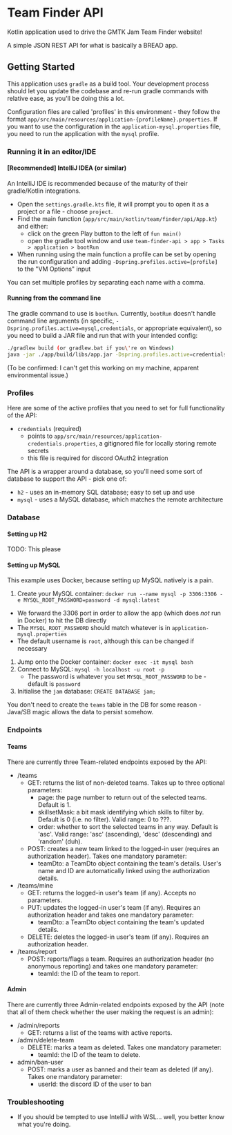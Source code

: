 # Team Finder API

Kotlin application used to drive the GMTK Jam Team Finder website!

A simple JSON REST API for what is basically a BREAD app.

## Getting Started

This application uses `gradle` as a build tool. Your development process should let you update the codebase and re-run
gradle commands with relative ease, as you'll be doing this a lot.

Configuration files are called 'profiles' in this environment - they follow the format 
`app/src/main/resources/application-{profileName}.properties`. If you want to use the configuration in the 
`application-mysql.properties` file, you need to run the application with the `mysql` profile. 

### Running it in an editor/IDE

#### \[Recommended\] IntelliJ IDEA (or similar)

An IntelliJ IDE is recommended because of the maturity of their gradle/Kotlin integrations.

* Open the `settings.gradle.kts` file, it will prompt you to open it as a project or a file - choose `project`.
* Find the main function (`app/src/main/kotlin/team/finder/api/App.kt`) and either:
  * click on the green Play button to the left of `fun main()`
  * open the gradle tool window and use `team-finder-api > app > Tasks > application > bootRun`
* When running using the main function a profile can be set by opening the run configuration and adding `-Dspring.profiles.active=[profile]` to the "VM Options" input

You can set multiple profiles by separating each name with a comma.

#### Running from the command line

The gradle command to use is `bootRun`. Currently, `bootRun` doesn't handle command line arguments (in specific, 
`-Dspring.profiles.active=mysql,credentials`, or appropriate equivalent), so you need to build a JAR file and run that
with your intended config:

```bash
./gradlew build (or gradlew.bat if you\'re on Windows) 
java -jar ./app/build/libs/app.jar -Dspring.profiles.active=credentials,mysql
```

(To be confirmed: I can't get this working on my machine, apparent environmental issue.)

### Profiles

Here are some of the active profiles that you need to set for full functionality of the API:

* `credentials` (required)
  * points to `app/src/main/resources/application-credentials.properties`, a gitignored file for locally storing remote secrets
  * this file is required for discord OAuth2 integration


The API is a wrapper around a database, so you'll need some sort of database to support the API - pick one of:

* `h2` - uses an in-memory SQL database; easy to set up and use
* `mysql` - uses a MySQL database, which matches the remote architecture

### Database

#### Setting up H2

TODO: This please

#### Setting up MySQL

This example uses Docker, because setting up MySQL natively is a pain.

1. Create your MySQL container: `docker run --name mysql -p 3306:3306 -e MYSQL_ROOT_PASSWORD=password -d mysql:latest`
  * We forward the 3306 port in order to allow the app (which does _not_ run in Docker) to hit the DB directly
  * The `MYSQL_ROOT_PASSWORD` should match whatever is in `application-mysql.properties`
  * The default username is `root`, although this can be changed if necessary
1. Jump onto the Docker container: `docker exec -it mysql bash`
1. Connect to MySQL: `mysql -h localhost -u root -p`
   * The password is whatever you set `MYSQL_ROOT_PASSWORD` to be - default is `password`
1. Initialise the `jam` database: `CREATE DATABASE jam;`

You don't need to create the `teams` table in the DB for some reason - Java/SB magic allows the data to persist somehow.

### Endpoints

#### Teams

There are currently three Team-related endpoints exposed by the API:
  * /teams
    * GET: returns the list of non-deleted teams. Takes up to three optional parameters:
      * page: the page number to return out of the selected teams. Default is 1.
      * skillsetMask: a bit mask identifying which skills to filter by. Default is 0 (i.e. no filter). Valid range: 0 to ???.
      * order: whether to sort the selected teams in any way. Default is 'asc'. Valid range: 'asc' (ascending), 'desc' (descending) and 'random' (duh).
    * POST: creates a new team linked to the logged-in user (requires an authorization header). Takes one mandatory parameter:
      * teamDto: a TeamDto object containing the team's details. User's name and ID are automatically linked using the authorization details.
  * /teams/mine
    * GET: returns the logged-in user's team (if any). Accepts no parameters.
    * PUT: updates the logged-in user's team (if any). Requires an authorization header and takes one mandatory parameter:
      * teamDto: a TeamDto object containing the team's updated details.
    * DELETE: deletes the logged-in user's team (if any). Requires an authorization header.
  * /teams/report
    * POST: reports/flags a team. Requires an authorization header (no anonymous reporting) and takes one mandatory parameter:
      * teamId: the ID of the team to report.

#### Admin

There are currently three Admin-related endpoints exposed by the API (note that all of them check whether the user making the request is an admin):
  * /admin/reports
    * GET: returns a list of the teams with active reports.
  * /admin/delete-team
    * DELETE: marks a team as deleted. Takes one mandatory parameter:
      * teamId: the ID of the team to delete.
  * admin/ban-user
    * POST: marks a user as banned and their team as deleted (if any). Takes one mandatory parameter:
      * userId: the discord ID of the user to ban

### Troubleshooting

- If you should be tempted to use IntelliJ with WSL... well, you better know what you're doing. 
